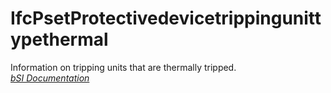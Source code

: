 IfcPsetProtectivedevicetrippingunittypethermal
==============================================
Information on tripping units that are thermally tripped.  
[ _bSI
Documentation_](https://standards.buildingsmart.org/IFC/DEV/IFC4_2/FINAL/HTML/schema/ifcelectricaldomain/pset/pset_protectivedevicetrippingunittypethermal.htm)


